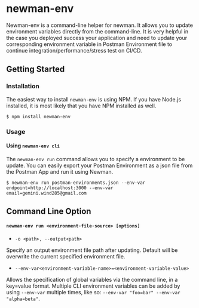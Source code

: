 # **newman-env**

Newman-env is a command-line helper for newman. It allows you to update environment variables directly from the command-line. It is very helpful in the case you deployed success your application and need to update your corresponding environment variable in Postman Environment file to continue integration/performance/stress test on CI/CD.

## Getting Started

### Installation
The easiest way to install `newman-env` is using NPM. If you have Node.js installed, it is most likely that you have NPM installed as well.

```
$ npm install newman-env
```

### Usage

#### Using `newman-env cli`

The `newman-env run` command allows you to specify a environment to be update. You can easily export your Postman Environment as a json file from the Postman App and run it using Newman.

```
$ newman-env run postman-environments.json --env-var endpoint=http://localhost:3000 --env-var email=gemini.wind285@gmail.com
```


## Command Line Option

#### ```newman-env run <environment-file-source> [options]```

- ```-o <path>, --output<path>```

Specify an output environment file path after updating. Default will be overwrite the current specified environment file.

- ```--env-var<environment-variable-name>=<environment-variable-value>```

Allows the specification of global variables via the command line, in a key=value format. Multiple CLI environment variables can be added by using ```--env-var``` multiple times, like so: ```--env-var "foo=bar" --env-var "alpha=beta"```.